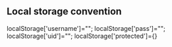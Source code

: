 Local storage convention
------------------------

localStorage['username']="<username>";
localStorage['pass']="<pass>";
localStorage['uid']="<uid>";
localStorage['protected']={<decrypted contents>}
